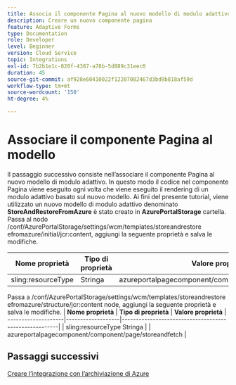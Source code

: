 ```yaml
---
title: Associa il componente Pagina al nuovo modello di modulo adattivo
description: Creare un nuovo componente pagina
feature: Adaptive Forms
type: Documentation
role: Developer
level: Beginner
version: Cloud Service
topic: Integrations
exl-id: 7b2b1e1c-820f-4387-a78b-5d889c31eec0
duration: 45
source-git-commit: af928e60410022f12207082467d3bd9b818af59d
workflow-type: tm+mt
source-wordcount: '150'
ht-degree: 4%

---
```


# Associare il componente Pagina al modello

Il passaggio successivo consiste nell’associare il componente Pagina al nuovo modello di modulo adattivo. In questo modo il codice nel componente Pagina viene eseguito ogni volta che viene eseguito il rendering di un modulo adattivo basato sul nuovo modello. Ai fini del presente tutorial, viene utilizzato un nuovo modello di modulo adattivo denominato **StoreAndRestoreFromAzure** è stato creato in **AzurePortalStorage** cartella.
Passa al nodo /conf/AzurePortalStorage/settings/wcm/templates/storeandrestore efromazure/initial/jcr:content, aggiungi la seguente proprietà e salva le modifiche.

| **Nome proprietà** | **Tipo di proprietà** | **Valore proprietà** |
|--------------------|-------------------|-------------------------------------------------------|
| sling:resourceType | Stringa | azureportalpagecomponent/component/page/storeandfetch |

Passa a /conf/AzurePortalStorage/settings/wcm/templates/storeandrestore efromazure/structure/jcr:content node, aggiungi la seguente proprietà e salva le modifiche.
| **Nome proprietà**  | **Tipo di proprietà** | **Valore proprietà**                                    | --------------------|-------------------|-------------------------------------------------------| | sling:resourceType Stringa | | azureportalpagecomponent/component/page/storeandfetch |


## Passaggi successivi

[Creare l’integrazione con l’archiviazione di Azure](./create-fdm.md)
